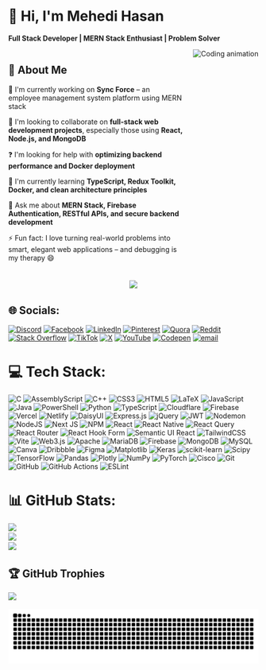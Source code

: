 # 👋 Hi, I'm Mehedi Hasan
**Full Stack Developer | MERN Stack Enthusiast | Problem Solver**

<div style="display: flex; align-items: flex-start; gap: 20px;">
  <div style="flex: 1;">
    
## 💫 About Me

🔭 I'm currently working on **Sync Force** – an employee management system platform using MERN stack

🤝 I'm looking to collaborate on **full-stack web development projects**, especially those using **React, Node.js, and MongoDB**

❓ I'm looking for help with **optimizing backend performance and Docker deployment**

🌱 I'm currently learning **TypeScript, Redux Toolkit, Docker, and clean architecture principles**

💬 Ask me about **MERN Stack, Firebase Authentication, RESTful APIs, and secure backend development**

⚡ Fun fact: I love turning real-world problems into smart, elegant web applications – and debugging is my therapy 😄

  </div>
  <div style="flex-shrink: 0;">
    <img src="https://media.giphy.com/media/M9gbBd9nbDrOTu1Mqx/giphy.gif" height="150" alt="Coding animation" />
  </div>
</div>


###
<div align="center">
  <img src="https://visitor-badge.laobi.icu/badge?page_id=mehedi-hasannnn.mehedi-hasannnn"  />
</div>

## 🌐 Socials:
[![Discord](https://img.shields.io/badge/Discord-%237289DA.svg?logo=discord&logoColor=white)](https://discord.gg/https://discord.gg/5t469NWj8W) [![Facebook](https://img.shields.io/badge/Facebook-%231877F2.svg?logo=Facebook&logoColor=white)](https://facebook.com/avoid.mhasan29) [![LinkedIn](https://img.shields.io/badge/LinkedIn-%230077B5.svg?logo=linkedin&logoColor=white)](https://linkedin.com/in/mehedi-hasan-835916234) [![Pinterest](https://img.shields.io/badge/Pinterest-%23E60023.svg?logo=Pinterest&logoColor=white)](https://pinterest.com/mhasan2999) [![Quora](https://img.shields.io/badge/Quora-%23B92B27.svg?logo=Quora&logoColor=white)](https://quora.com/profile/Mehedi-Hasan-2544) [![Reddit](https://img.shields.io/badge/Reddit-%23FF4500.svg?logo=Reddit&logoColor=white)](https://reddit.com/user/u/avoid_mhasan29) [![Stack Overflow](https://img.shields.io/badge/-Stackoverflow-FE7A16?logo=stack-overflow&logoColor=white)](https://stackoverflow.com/users/30742919) [![TikTok](https://img.shields.io/badge/TikTok-%23000000.svg?logo=TikTok&logoColor=white)](https://tiktok.com/@avoid_mhasan) [![X](https://img.shields.io/badge/X-black.svg?logo=X&logoColor=white)](https://x.com/avoid_mhasan29) [![YouTube](https://img.shields.io/badge/YouTube-%23FF0000.svg?logo=YouTube&logoColor=white)](https://youtube.com/@@MehediHasan-rf4oz) [![Codepen](https://img.shields.io/badge/Codepen-000000?logo=codepen&logoColor=white)](https://codepen.io/@mehedi-hasannnn) [![email](https://img.shields.io/badge/Email-D14836?logo=gmail&logoColor=white)](mailto:mhasan2999@gmail.com) 

# 💻 Tech Stack:
![C](https://img.shields.io/badge/c-%2300599C.svg?style=for-the-badge&logo=c&logoColor=white) ![AssemblyScript](https://img.shields.io/badge/assembly%20script-%23000000.svg?style=for-the-badge&logo=assemblyscript&logoColor=white) ![C++](https://img.shields.io/badge/c++-%2300599C.svg?style=for-the-badge&logo=c%2B%2B&logoColor=white) ![CSS3](https://img.shields.io/badge/css3-%231572B6.svg?style=for-the-badge&logo=css3&logoColor=white) ![HTML5](https://img.shields.io/badge/html5-%23E34F26.svg?style=for-the-badge&logo=html5&logoColor=white) ![LaTeX](https://img.shields.io/badge/latex-%23008080.svg?style=for-the-badge&logo=latex&logoColor=white) ![JavaScript](https://img.shields.io/badge/javascript-%23323330.svg?style=for-the-badge&logo=javascript&logoColor=%23F7DF1E) ![Java](https://img.shields.io/badge/java-%23ED8B00.svg?style=for-the-badge&logo=openjdk&logoColor=white) ![PowerShell](https://img.shields.io/badge/PowerShell-%235391FE.svg?style=for-the-badge&logo=powershell&logoColor=white) ![Python](https://img.shields.io/badge/python-3670A0?style=for-the-badge&logo=python&logoColor=ffdd54) ![TypeScript](https://img.shields.io/badge/typescript-%23007ACC.svg?style=for-the-badge&logo=typescript&logoColor=white) ![Cloudflare](https://img.shields.io/badge/Cloudflare-F38020?style=for-the-badge&logo=Cloudflare&logoColor=white) ![Firebase](https://img.shields.io/badge/firebase-%23039BE5.svg?style=for-the-badge&logo=firebase) ![Vercel](https://img.shields.io/badge/vercel-%23000000.svg?style=for-the-badge&logo=vercel&logoColor=white) ![Netlify](https://img.shields.io/badge/netlify-%23000000.svg?style=for-the-badge&logo=netlify&logoColor=#00C7B7) ![DaisyUI](https://img.shields.io/badge/daisyui-5A0EF8?style=for-the-badge&logo=daisyui&logoColor=white) ![Express.js](https://img.shields.io/badge/express.js-%23404d59.svg?style=for-the-badge&logo=express&logoColor=%2361DAFB) ![jQuery](https://img.shields.io/badge/jquery-%230769AD.svg?style=for-the-badge&logo=jquery&logoColor=white) ![JWT](https://img.shields.io/badge/JWT-black?style=for-the-badge&logo=JSON%20web%20tokens) ![Nodemon](https://img.shields.io/badge/NODEMON-%23323330.svg?style=for-the-badge&logo=nodemon&logoColor=%BBDEAD) ![NodeJS](https://img.shields.io/badge/node.js-6DA55F?style=for-the-badge&logo=node.js&logoColor=white) ![Next JS](https://img.shields.io/badge/Next-black?style=for-the-badge&logo=next.js&logoColor=white) ![NPM](https://img.shields.io/badge/NPM-%23CB3837.svg?style=for-the-badge&logo=npm&logoColor=white) ![React](https://img.shields.io/badge/react-%2320232a.svg?style=for-the-badge&logo=react&logoColor=%2361DAFB) ![React Native](https://img.shields.io/badge/react_native-%2320232a.svg?style=for-the-badge&logo=react&logoColor=%2361DAFB) ![React Query](https://img.shields.io/badge/-React%20Query-FF4154?style=for-the-badge&logo=react%20query&logoColor=white) ![React Router](https://img.shields.io/badge/React_Router-CA4245?style=for-the-badge&logo=react-router&logoColor=white) ![React Hook Form](https://img.shields.io/badge/React%20Hook%20Form-%23EC5990.svg?style=for-the-badge&logo=reacthookform&logoColor=white) ![Semantic UI React](https://img.shields.io/badge/Semantic%20UI%20React-%2335BDB2.svg?style=for-the-badge&logo=SemanticUIReact&logoColor=white) ![TailwindCSS](https://img.shields.io/badge/tailwindcss-%2338B2AC.svg?style=for-the-badge&logo=tailwind-css&logoColor=white) ![Vite](https://img.shields.io/badge/vite-%23646CFF.svg?style=for-the-badge&logo=vite&logoColor=white) ![Web3.js](https://img.shields.io/badge/web3.js-F16822?style=for-the-badge&logo=web3.js&logoColor=white) ![Apache](https://img.shields.io/badge/apache-%23D42029.svg?style=for-the-badge&logo=apache&logoColor=white) ![MariaDB](https://img.shields.io/badge/MariaDB-003545?style=for-the-badge&logo=mariadb&logoColor=white) ![Firebase](https://img.shields.io/badge/firebase-a08021?style=for-the-badge&logo=firebase&logoColor=ffcd34) ![MongoDB](https://img.shields.io/badge/MongoDB-%234ea94b.svg?style=for-the-badge&logo=mongodb&logoColor=white) ![MySQL](https://img.shields.io/badge/mysql-4479A1.svg?style=for-the-badge&logo=mysql&logoColor=white) ![Canva](https://img.shields.io/badge/Canva-%2300C4CC.svg?style=for-the-badge&logo=Canva&logoColor=white) ![Dribbble](https://img.shields.io/badge/Dribbble-EA4C89?style=for-the-badge&logo=dribbble&logoColor=white) ![Figma](https://img.shields.io/badge/figma-%23F24E1E.svg?style=for-the-badge&logo=figma&logoColor=white) ![Matplotlib](https://img.shields.io/badge/Matplotlib-%23ffffff.svg?style=for-the-badge&logo=Matplotlib&logoColor=black) ![Keras](https://img.shields.io/badge/Keras-%23D00000.svg?style=for-the-badge&logo=Keras&logoColor=white) ![scikit-learn](https://img.shields.io/badge/scikit--learn-%23F7931E.svg?style=for-the-badge&logo=scikit-learn&logoColor=white) ![Scipy](https://img.shields.io/badge/SciPy-%230C55A5.svg?style=for-the-badge&logo=scipy&logoColor=%white) ![TensorFlow](https://img.shields.io/badge/TensorFlow-%23FF6F00.svg?style=for-the-badge&logo=TensorFlow&logoColor=white) ![Pandas](https://img.shields.io/badge/pandas-%23150458.svg?style=for-the-badge&logo=pandas&logoColor=white) ![Plotly](https://img.shields.io/badge/Plotly-%233F4F75.svg?style=for-the-badge&logo=plotly&logoColor=white) ![NumPy](https://img.shields.io/badge/numpy-%23013243.svg?style=for-the-badge&logo=numpy&logoColor=white) ![PyTorch](https://img.shields.io/badge/PyTorch-%23EE4C2C.svg?style=for-the-badge&logo=PyTorch&logoColor=white) ![Cisco](https://img.shields.io/badge/cisco-%23049fd9.svg?style=for-the-badge&logo=cisco&logoColor=black) ![Git](https://img.shields.io/badge/git-%23F05033.svg?style=for-the-badge&logo=git&logoColor=white) ![GitHub](https://img.shields.io/badge/github-%23121011.svg?style=for-the-badge&logo=github&logoColor=white) ![GitHub Actions](https://img.shields.io/badge/github%20actions-%232671E5.svg?style=for-the-badge&logo=githubactions&logoColor=white) ![ESLint](https://img.shields.io/badge/ESLint-4B3263?style=for-the-badge&logo=eslint&logoColor=white)
# 📊 GitHub Stats:
![](https://github-readme-stats.vercel.app/api?username=mehedi-hasannnn&theme=react&hide_border=false&include_all_commits=true&count_private=true)<br/>
![](https://nirzak-streak-stats.vercel.app/?user=mehedi-hasannnn&theme=react&hide_border=false)<br/>
![](https://github-readme-stats.vercel.app/api/top-langs/?username=mehedi-hasannnn&theme=react&hide_border=false&include_all_commits=true&count_private=true&layout=compact)

## 🏆 GitHub Trophies
![](https://github-profile-trophy.vercel.app/?username=mehedi-hasannnn&theme=radical&no-frame=false&no-bg=true&margin-w=4)


<picture>
  <source media="(prefers-color-scheme: dark)" srcset="https://raw.githubusercontent.com/mehedi-hasannnn/mehedi-hasannnn/output/github-snake-dark.svg" />
  <source media="(prefers-color-scheme: light)" srcset="https://raw.githubusercontent.com/mehedi-hasannnn/mehedi-hasannnn/output/github-snake.svg" />
  <img alt="github-snake" src="https://raw.githubusercontent.com/mehedi-hasannnn/mehedi-hasannnn/output/github-snake.svg" />
</picture>
